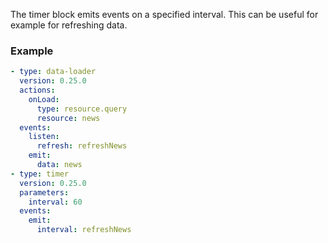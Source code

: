 The timer block emits events on a specified interval. This can be useful for example for refreshing
data.

### Example

```yaml
- type: data-loader
  version: 0.25.0
  actions:
    onLoad:
      type: resource.query
      resource: news
  events:
    listen:
      refresh: refreshNews
    emit:
      data: news
- type: timer
  version: 0.25.0
  parameters:
    interval: 60
  events:
    emit:
      interval: refreshNews
```
